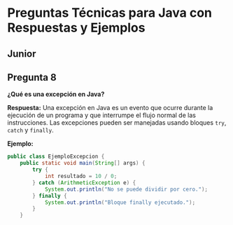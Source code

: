 # Preguntas Técnicas para Java con Respuestas y Ejemplos

## Junior

## Pregunta 8
**¿Qué es una excepción en Java?**

**Respuesta:**
Una excepción en Java es un evento que ocurre durante la ejecución de un programa y que interrumpe el flujo normal de las instrucciones. Las excepciones pueden ser manejadas usando bloques `try`, `catch` y `finally`.

**Ejemplo:**
```java
public class EjemploExcepcion {
    public static void main(String[] args) {
        try {
            int resultado = 10 / 0;
        } catch (ArithmeticException e) {
            System.out.println("No se puede dividir por cero.");
        } finally {
            System.out.println("Bloque finally ejecutado.");
        }
    }

